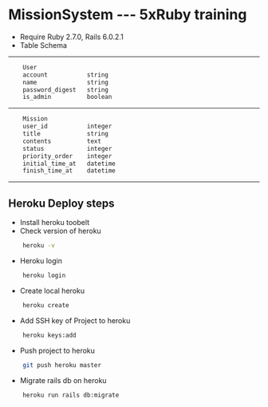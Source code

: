 # MissionSystem --- 5xRuby training

* Require Ruby 2.7.0, Rails 6.0.2.1
* Table Schema

----

```bash
    User
    account           string
    name              string
    password_digest   string
    is_admin          boolean
```

----

```bash
    Mission
    user_id           integer
    title             string
    contents          text
    status            integer
    priority_order    integer
    initial_time_at   datetime
    finish_time_at    datetime
```

----

## Heroku Deploy steps

* Install heroku toobelt
* Check version of heroku

```bash
    heroku -v
```

* Heroku login

```bash
    heroku login
```

* Create local heroku

```bash
    heroku create
```

* Add SSH key of Project to heroku

```bash
    heroku keys:add
```

* Push project to heroku

```bash
    git push heroku master
```

* Migrate rails db on heroku

```bash
    heroku run rails db:migrate
```

